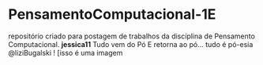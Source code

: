 # PensamentoComputacional-1E
repositório criado para postagem de trabalhos da discíplina de Pensamento Computacional.
**jessica11**
Tudo vem do 
Pó
E retorna ao pó...
tudo é pó-esia
@liziBugalski
! [isso é uma imagem 
